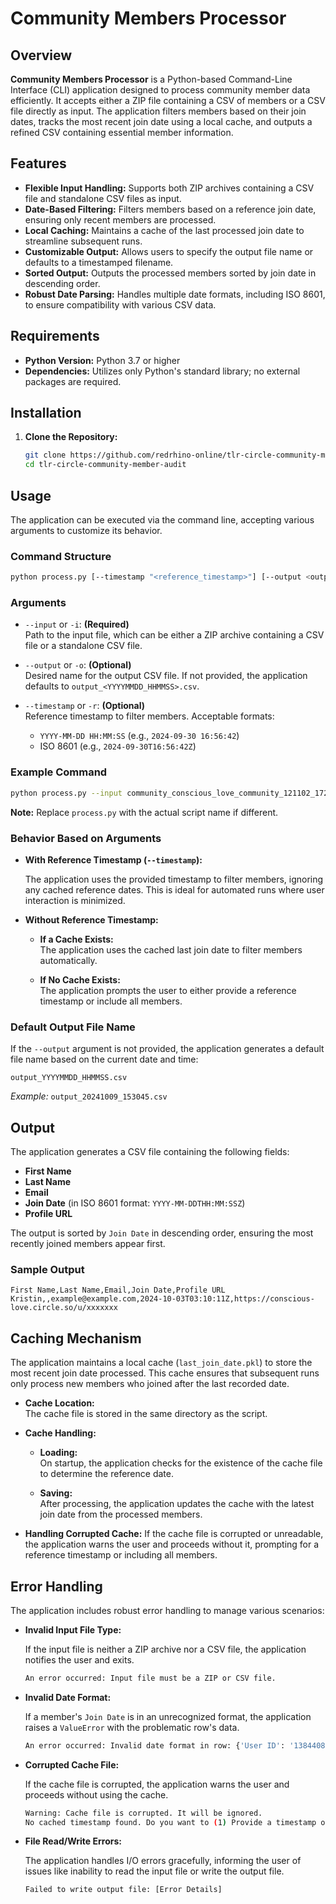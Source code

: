 # Community Members Processor

## Overview

**Community Members Processor** is a Python-based Command-Line Interface (CLI) application designed to process community member data efficiently. It accepts either a ZIP file containing a CSV of members or a CSV file directly as input. The application filters members based on their join dates, tracks the most recent join date using a local cache, and outputs a refined CSV containing essential member information.

## Features

- **Flexible Input Handling:** Supports both ZIP archives containing a CSV file and standalone CSV files as input.
- **Date-Based Filtering:** Filters members based on a reference join date, ensuring only recent members are processed.
- **Local Caching:** Maintains a cache of the last processed join date to streamline subsequent runs.
- **Customizable Output:** Allows users to specify the output file name or defaults to a timestamped filename.
- **Sorted Output:** Outputs the processed members sorted by join date in descending order.
- **Robust Date Parsing:** Handles multiple date formats, including ISO 8601, to ensure compatibility with various CSV data.

## Requirements

- **Python Version:** Python 3.7 or higher
- **Dependencies:** Utilizes only Python's standard library; no external packages are required.

## Installation

1. **Clone the Repository:**

   ```bash
   git clone https://github.com/redrhino-online/tlr-circle-community-member-audit.git
   cd tlr-circle-community-member-audit
   ```

## Usage

The application can be executed via the command line, accepting various arguments to customize its behavior.

### Command Structure

```bash
python process.py [--timestamp "<reference_timestamp>"] [--output <output_file>] <input_file>
```

### Arguments

- `--input` or `-i`: **(Required)**  
  Path to the input file, which can be either a ZIP archive containing a CSV file or a standalone CSV file.

- `--output` or `-o`: **(Optional)**  
  Desired name for the output CSV file. If not provided, the application defaults to `output_<YYYYMMDD_HHMMSS>.csv`.

- `--timestamp` or `-r`: **(Optional)**  
  Reference timestamp to filter members. Acceptable formats:
  - `YYYY-MM-DD HH:MM:SS` (e.g., `2024-09-30 16:56:42`)
  - ISO 8601 (e.g., `2024-09-30T16:56:42Z`)

### Example Command

```bash
python process.py --input community_conscious_love_community_121102_1728496028_member_list.csv --output today.csv --timestamp "2024-09-30T16:56:42.000Z"
```

**Note:** Replace `process.py` with the actual script name if different.

### Behavior Based on Arguments

- **With Reference Timestamp (`--timestamp`):**
  
  The application uses the provided timestamp to filter members, ignoring any cached reference dates. This is ideal for automated runs where user interaction is minimized.

- **Without Reference Timestamp:**
  
  - **If a Cache Exists:**  
    The application uses the cached last join date to filter members automatically.
  
  - **If No Cache Exists:**  
    The application prompts the user to either provide a reference timestamp or include all members.

### Default Output File Name

If the `--output` argument is not provided, the application generates a default file name based on the current date and time:

```
output_YYYYMMDD_HHMMSS.csv
```

*Example:* `output_20241009_153045.csv`

## Output

The application generates a CSV file containing the following fields:

- **First Name**
- **Last Name**
- **Email**
- **Join Date** (in ISO 8601 format: `YYYY-MM-DDTHH:MM:SSZ`)
- **Profile URL**

The output is sorted by `Join Date` in descending order, ensuring the most recently joined members appear first.

### Sample Output

```csv
First Name,Last Name,Email,Join Date,Profile URL
Kristin,,example@example.com,2024-10-03T03:10:11Z,https://conscious-love.circle.so/u/xxxxxxx
```

## Caching Mechanism

The application maintains a local cache (`last_join_date.pkl`) to store the most recent join date processed. This cache ensures that subsequent runs only process new members who joined after the last recorded date.

- **Cache Location:**  
  The cache file is stored in the same directory as the script.

- **Cache Handling:**
  - **Loading:**  
    On startup, the application checks for the existence of the cache file to determine the reference date.
  
  - **Saving:**  
    After processing, the application updates the cache with the latest join date from the processed members.

- **Handling Corrupted Cache:**
  If the cache file is corrupted or unreadable, the application warns the user and proceeds without it, prompting for a reference timestamp or including all members.

## Error Handling

The application includes robust error handling to manage various scenarios:

- **Invalid Input File Type:**
  
  If the input file is neither a ZIP archive nor a CSV file, the application notifies the user and exits.

  ```bash
  An error occurred: Input file must be a ZIP or CSV file.
  ```

- **Invalid Date Format:**
  
  If a member's `Join Date` is in an unrecognized format, the application raises a `ValueError` with the problematic row's data.

  ```bash
  An error occurred: Invalid date format in row: {'User ID': '13844083', 'First Name': 'Kristin', ...}
  ```

- **Corrupted Cache File:**
  
  If the cache file is corrupted, the application warns the user and proceeds without using the cache.

  ```bash
  Warning: Cache file is corrupted. It will be ignored.
  No cached timestamp found. Do you want to (1) Provide a timestamp or (2) Include all members? [1/2]:
  ```

- **File Read/Write Errors:**
  
  The application handles I/O errors gracefully, informing the user of issues like inability to read the input file or write the output file.

  ```bash
  Failed to write output file: [Error Details]
  ```
